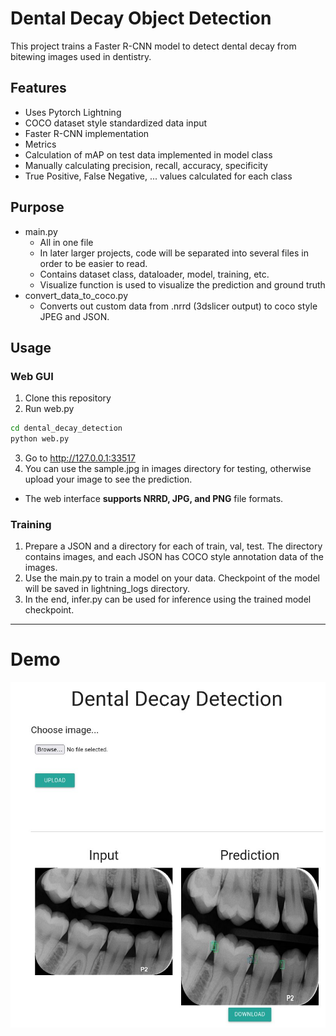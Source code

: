 # Dental Decay Object Detection
This project trains a Faster R-CNN model to detect dental decay from bitewing images used in dentistry.  
## Features
* Uses Pytorch Lightning
* COCO dataset style standardized data input
* Faster R-CNN implementation
* Metrics
 * Calculation of mAP on test data implemented in model class
 * Manually calculating precision, recall, accuracy, specificity
  * True Positive, False Negative, ... values calculated for each class
  
## Purpose  
* main.py  
  * All in one file
   * In later larger projects, code will be separated into several files in order to be easier to read.
   * Contains dataset class, dataloader, model, training, etc.
   * Visualize function is used to visualize the prediction and ground truth
* convert_data_to_coco.py  
  * Converts out custom data from .nrrd (3dslicer output) to coco style JPEG and JSON.

## Usage
### Web GUI
1. Clone this repository
2. Run web.py
```bash
cd dental_decay_detection
python web.py
```
3. Go to http://127.0.0.1:33517
4. You can use the sample.jpg in images directory for testing, otherwise upload your image to see the prediction.
* The web interface **supports NRRD, JPG, and PNG** file formats.
### Training
1. Prepare a JSON and a directory for each of train, val, test. The directory contains images, and each JSON has COCO style annotation data of the images.
2. Use the main.py to train a model on your data. Checkpoint of the model will be saved in lightning_logs directory.
3. In the end, infer.py can be used for inference using the trained model checkpoint.
---
# Demo
![](images/demo.jpg)
